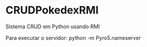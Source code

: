 # CRUDPokedexRMI
Sistema CRUD em Python usando RMI

Para executar o servidor:
python -m Pyro5.nameserver
